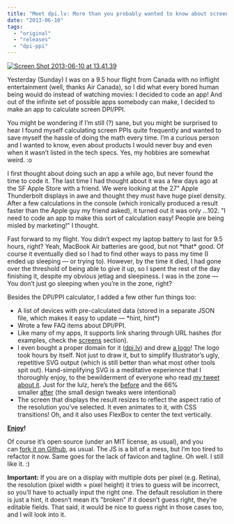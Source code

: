 ```yaml
---
title: "Meet dpi.lv: More than you probably wanted to know about screen DPI"
date: "2013-06-10"
tags:
  - "original"
  - "releases"
  - "dpi-ppi"
---
```


[
![Screen Shot 2013-06-10 at 13.41.39](images/Screen-Shot-2013-06-10-at-13.41.39--300x221.png)](images/Screen-Shot-2013-06-10-at-13.41.39-.png)

Yesterday (Sunday) I was on a 9.5 hour flight from Canada with no inflight entertainment (well, thanks Air Canada), so I did what every bored human being would do instead of watching movies: I decided to code an app! And out of the infinite set of possible apps somebody can make, I decided to make an app to calculate screen DPI/PPI.

You might be wondering if I’m still (?) sane, but you might be surprised to hear I found myself calculating screen PPIs quite frequently and wanted to save myself the hassle of doing the math every time. I’m a curious person and I wanted to know, even about products I would never buy and even when it wasn’t listed in the tech specs. Yes, my hobbies are somewhat weird. :o

I first thought about doing such an app a while ago, but never found the time to code it. The last time I had thought about it was a few days ago at the SF Apple Store with a friend. We were looking at the 27" Apple Thunderbolt displays in awe and thought they must have huge pixel density. After a few calculations in the console (which ironically produced a result faster than the Apple guy my friend asked), it turned out it was only ...102. "I need to code an app to make this sort of calculation easy! People are being misled by marketing!" I thought.

Fast forward to my flight. You didn’t expect my laptop battery to last for 9.5 hours, right? Yeah, MacBook Air batteries are good, but not \*that\* good. Of course it eventually died so I had to find other ways to pass my time (I ended up sleeping — or trying to). However, by the time it died, I had gone over the threshold of being able to give it up, so I spent the rest of the day finishing it, despite my obvious jetlag and sleepiness. I was in the zone — You don’t just go sleeping when you’re in the zone, right?

Besides the DPI/PPI calculator, I added a few other fun things too:

- A list of devices with pre-calculated data (stored in a separate JSON file, which makes it easy to update — \*hint, hint\*)
- Wrote a few FAQ items about DPI/PPI.
- Like many of my apps, it supports link sharing through URL hashes (for examples, check the [screens](http://dpi.lv/#screens) section).
- I even bought a proper domain for it ([dpi.lv](http://dpi.lv)) and drew [a logo](http://dribbble.com/shots/1107403-dpi-love)! The logo took hours by itself. Not just to draw it, but to simplify Illustrator’s ugly, repetitive SVG output (which is still better than what most other tools spit out). Hand-simplifying SVG is a meditative experience that I thoroughly enjoy, to the bewilderment of everyone who read [my tweet about it](https://twitter.com/LeaVerou/status/343864607368163329). Just for the lulz, here’s the [before](http://dpi.lv/img/logo-ai.svg) and the 66% smaller [after](http://dpi.lv/img/logo.svg) (the small design tweaks were intentional)
- The screen that displays the result resizes to reflect the aspect ratio of the resolution you’ve selected. It even animates to it, with CSS transitions! Oh, and it also uses FlexBox to center the text vertically.

**[Enjoy](http://dpi.lv)!**

Of course it’s open source (under an MIT license, as usual), and you can [fork it on Github](https://github.com/LeaVerou/dpi), as usual. The JS is a bit of a mess, but I’m too tired to refactor it now. Same goes for the lack of favicon and tagline. Oh well. I still like it. :)

**Important:** If you are on a display with multiple dots per pixel (e.g. Retina), the resolution (pixel width × pixel height) it tries to guess will be incorrect, so you’ll have to actually input the right one. The default resolution in there is just a hint, it doesn’t mean it’s "broken" if it doesn’t guess right, they’re editable fields. That said, it would be nice to guess right in those cases too, and I will look into it.
